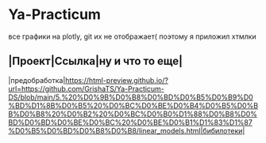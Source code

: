 # Ya-Practicum
все графики на plotly, git их не отображает( 
поэтому я приложил хтмлки

|Проект|Ссылка|ну и что то еще|
------
|предобработка|https://html-preview.github.io/?url=https://github.com/GrishaTS/Ya-Practicum-DS/blob/main/5.%20%D0%9B%D0%B8%D0%BD%D0%B5%D0%B9%D0%BD%D1%8B%D0%B5%20%D0%BC%D0%BE%D0%B4%D0%B5%D0%BB%D0%B8%20%D0%B2%20%D0%BC%D0%B0%D1%88%D0%B8%D0%BD%D0%BD%D0%BE%D0%BC%20%D0%BE%D0%B1%D1%83%D1%87%D0%B5%D0%BD%D0%B8%D0%B8/linear_models.html|бибилотеки|
